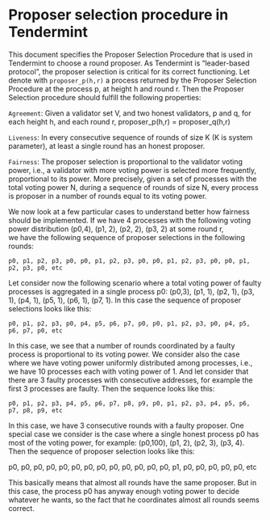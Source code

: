 # Proposer selection procedure in Tendermint

This document specifies the Proposer Selection Procedure that is used in Tendermint to choose a round proposer. 
As Tendermint is “leader-based protocol”, the proposer selection is critical for its correct functioning.
Let denote with `proposer_p(h,r)` a process returned by the Proposer Selection Procedure at the process p, at height h
and round r. Then the Proposer Selection procedure should fulfill the following properties:

`Agreement`: Given a validator set V, and two honest validators,
p and q, for each height h, and each round r,
proposer_p(h,r) = proposer_q(h,r)

`Liveness`: In every consecutive sequence of rounds of size K (K is system parameter), at least a 
single round has an honest proposer. 

`Fairness`: The proposer selection is proportional to the validator voting power, i.e., a validator with more 
voting power is selected more frequently, proportional to its power. More precisely, given a set of processes 
with the total voting power N, during a sequence of rounds of size N, every process is proposer in a number of rounds 
equal to its voting power. 

We now look at a few particular cases to understand better how fairness should be implemented.
If we have 4 processes with the following voting power distribution (p0,4), (p1, 2), (p2, 2), (p3, 2) at some round r,  
we have the following sequence of proposer selections in the following rounds:

`p0, p1, p2, p3, p0, p0, p1, p2, p3, p0, p0, p1, p2, p3, p0, p0, p1, p2, p3, p0, etc`

Let consider now the following scenario where a total voting power of faulty processes is aggregated in a single process
p0: (p0,3), (p1, 1), (p2, 1), (p3, 1), (p4, 1), (p5, 1), (p6, 1), (p7, 1).
In this case the sequence of proposer selections looks like this:

`p0, p1, p2, p3, p0, p4, p5, p6, p7, p0, p0, p1, p2, p3, p0, p4, p5, p6, p7, p0, etc`    

In this case, we see that a number of rounds coordinated by a faulty process is proportional to its voting power.
We consider also the case where we have voting power uniformly distributed among processes, i.e., we have 10 processes 
each with voting power of 1. And let consider that there are 3 faulty processes with consecutive addresses, 
for example the first 3 processes are faulty. Then the sequence looks like this:

`p0, p1, p2, p3, p4, p5, p6, p7, p8, p9, p0, p1, p2, p3, p4, p5, p6, p7, p8, p9, etc`

In this case, we have 3 consecutive rounds with a faulty proposer. 
One special case we consider is the case where a single honest process p0 has most of the voting power, for example:
(p0,100), (p1, 2), (p2, 3), (p3, 4). Then the sequence of proposer selection looks like this:

p0, p0, p0, p0, p0, p0, p0, p0, p0, p0, p0, p0, p0, p1, p0, p0, p0, p0, p0, etc

This basically means that almost all rounds have the same proposer. But in this case, the process p0 has anyway enough 
voting power to decide whatever he wants, so the fact that he coordinates almost all rounds seems correct.


